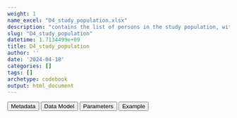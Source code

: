 ```yaml
---
weight: 1
name_excel: "D4_study_population.xlsx"
description: "contains the list of persons in the study population, with study entry and exit dates"
slug: "D4_study_population"
datetime: 1.7134499e+09
title: D4_study_population
author: ''
date: '2024-04-18'
categories: []
tags: []
archetype: codebook
output: html_document
---
```


<script src="/rmarkdown-libs/core-js/shim.min.js"></script>
<script src="/rmarkdown-libs/react/react.min.js"></script>
<script src="/rmarkdown-libs/react/react-dom.min.js"></script>
<script src="/rmarkdown-libs/reactwidget/react-tools.umd.cjs"></script>
<script src="/rmarkdown-libs/htmlwidgets/htmlwidgets.js"></script>
<link href="/rmarkdown-libs/reactable/reactable.css" rel="stylesheet" />
<script src="/rmarkdown-libs/reactable-binding/reactable.js"></script>
<div class="tab">
<button class="tablinks" onclick="openCity(event, &#39;Metadata&#39;)" id="defaultOpen">Metadata</button>
<button class="tablinks" onclick="openCity(event, &#39;Data Model&#39;)">Data Model</button>
<button class="tablinks" onclick="openCity(event, &#39;Parameters&#39;)">Parameters</button>
<button class="tablinks" onclick="openCity(event, &#39;Example&#39;)">Example</button>
</div>
<div id="Metadata" class="tabcontent">
<div id="htmlwidget-1" class="reactable html-widget" style="width:auto;height:600px;"></div>
<script type="application/json" data-for="htmlwidget-1">{"x":{"tag":{"name":"Reactable","attribs":{"data":{"medatata_name":["Name of the dataset","Content of the dataset","Unit of observation","Dataset where the list of UoOs is fully listed and with 1 record per UoO","How many observations per UoO","Variables capturing the UoO","Primary key","Parameters",null,null,null,null,null,null,null,null,null,null,null,null],"metadata_content":["D4_study_population","contains the list of persons in the study population, with study entry and exit dates","a person in the study population",null,"1","person_id","person_id",null,null,null,null,null,null,null,null,null,null,null,null,null]},"columns":[{"id":"medatata_name","name":"medatata_name","type":"character"},{"id":"metadata_content","name":"metadata_content","type":"character"}],"sortable":false,"searchable":true,"pagination":false,"highlight":true,"bordered":true,"striped":true,"style":{"maxWidth":1800},"height":"600px","dataKey":"f037dd3167f47dbb024c25a289b43fee"},"children":[]},"class":"reactR_markup"},"evals":[],"jsHooks":[]}</script>
</div>
<div id="Data Model" class="tabcontent">
<div id="htmlwidget-2" class="reactable html-widget" style="width:auto;height:600px;"></div>
<script type="application/json" data-for="htmlwidget-2">{"x":{"tag":{"name":"Reactable","attribs":{"data":{"VarName":["person_id","spell_start_date","study_entry_date","study_exit_date",null,null,null,null,null,null,null,null,null,null,null,null,null,null,null,null],"Description":["unique person identifier","date when the stdudy spell starts","start of the study period","end of the observation period",null,null,null,null,null,null,null,null,null,null,null,null,null,null,null,null],"Format":["character","date","date","date",null,null,null,null,null,null,null,null,null,null,null,null,null,null,null,null],"Vocabulary":["from cdm persons",null,null,null,null,null,null,null,null,null,null,null,null,null,null,null,null,null,null,null],"Parameters":[null,null,null,null,null,null,null,null,null,null,null,null,null,null,null,null,null,null,null,null],"Notes and examples":[null,"it's the start date of the unique spell of this person_id having D3_clean_spells/is_the_study_spell == 1","latest among 1 january 2019 and \r\nif the unique spell of this person_id having D3_clean_spells/is_the_study_spell == 1 has starts_at_birth == 0:  op_start_spell + 365\r\notherwise: op_start_spell","earliest among end_of_study (end of the unique of this person_id spell having D3_clean_spells/is_the_study_spell == 1), end of the study, and recommended_end_date",null,null,null,null,null,null,null,null,null,null,null,null,null,null,null,null],"Source tables and variables":[null,null,null,null,null,null,null,null,null,null,null,null,null,null,null,null,null,null,null,null],"Retrieved":[null,"yes",null,null,null,null,null,null,null,null,null,null,null,null,null,null,null,null,null,null],"Calculated":["yes",null,"yes","yes",null,null,null,null,null,null,null,null,null,null,null,null,null,null,null,null],"Algorithm_id":[null,null,null,null,null,null,null,null,null,null,null,null,null,null,null,null,null,null,null,null],"Rule":["all values of person_id in D3_selection_criteria_from_PERSONS_to_study_population whose binary variables are all == 0",null,null,null,null,null,null,null,null,null,null,null,null,null,null,null,null,null,null,null]},"columns":[{"id":"VarName","name":"VarName","type":"character"},{"id":"Description","name":"Description","type":"character"},{"id":"Format","name":"Format","type":"character"},{"id":"Vocabulary","name":"Vocabulary","type":"character"},{"id":"Parameters","name":"Parameters","type":"logical"},{"id":"Notes and examples","name":"Notes and examples","type":"character"},{"id":"Source tables and variables","name":"Source tables and variables","type":"logical"},{"id":"Retrieved","name":"Retrieved","type":"character"},{"id":"Calculated","name":"Calculated","type":"character"},{"id":"Algorithm_id","name":"Algorithm_id","type":"logical"},{"id":"Rule","name":"Rule","type":"character"}],"sortable":false,"searchable":true,"pagination":false,"highlight":true,"bordered":true,"striped":true,"style":{"maxWidth":1800},"height":"600px","dataKey":"effad6145a549e5a94480a2f3e4bd197"},"children":[]},"class":"reactR_markup"},"evals":[],"jsHooks":[]}</script>
</div>
<div id="Parameters" class="tabcontent">
<div id="htmlwidget-3" class="reactable html-widget" style="width:auto;height:600px;"></div>
<script type="application/json" data-for="htmlwidget-3">{"x":{"tag":{"name":"Reactable","attribs":{"data":{"parameter in the variable name":[null,null,null,null,null,null,null,null,null,null,null,null,null,null,null,null,null,null,null,null],"values":[null,null,null,null,null,null,null,null,null,null,null,null,null,null,null,null,null,null,null,null],"name of macro":[null,null,null,null,null,null,null,null,null,null,null,null,null,null,null,null,null,null,null,null]},"columns":[{"id":"parameter in the variable name","name":"parameter in the variable name","type":"logical"},{"id":"values","name":"values","type":"logical"},{"id":"name of macro","name":"name of macro","type":"logical"}],"sortable":false,"searchable":true,"pagination":false,"highlight":true,"bordered":true,"striped":true,"style":{"maxWidth":1800},"height":"600px","dataKey":"f545894952d01490ab535e7af1d88bc2"},"children":[]},"class":"reactR_markup"},"evals":[],"jsHooks":[]}</script>
</div>
<div id="Example" class="tabcontent">
<div id="htmlwidget-4" class="reactable html-widget" style="width:auto;height:600px;"></div>
<script type="application/json" data-for="htmlwidget-4">{"x":{"tag":{"name":"Reactable","attribs":{"data":{"person_id":["P0001","P0002","P0003","P0004","P0005","P0006","P0007","P0008","P0010","P0011","P0013","P0014","P0015","P0016","P0017","P0018","P0019","P0020","P0021","P0022"],"spell_start_date":["2018-01-01T00:00:00Z","2018-10-29T00:00:00Z","2018-01-01T00:00:00Z","2018-01-01T00:00:00Z","2018-01-01T00:00:00Z","2019-12-06T00:00:00Z","2018-01-01T00:00:00Z","2018-01-01T00:00:00Z","2018-01-01T00:00:00Z","2018-01-01T00:00:00Z","2018-01-01T00:00:00Z","2018-01-01T00:00:00Z","2018-01-01T00:00:00Z","2018-01-01T00:00:00Z","2018-01-01T00:00:00Z","2018-01-01T00:00:00Z","2018-01-01T00:00:00Z","2018-01-01T00:00:00Z","2018-01-01T00:00:00Z","2018-01-01T00:00:00Z"],"study_entry_date":["2019-01-01T00:00:00Z","2019-10-29T00:00:00Z","2019-01-01T00:00:00Z","2019-01-01T00:00:00Z","2019-01-01T00:00:00Z","2020-12-05T00:00:00Z","2019-01-01T00:00:00Z","2019-01-01T00:00:00Z","2019-01-01T00:00:00Z","2019-01-01T00:00:00Z","2019-01-01T00:00:00Z","2019-01-01T00:00:00Z","2019-01-01T00:00:00Z","2019-01-01T00:00:00Z","2019-01-01T00:00:00Z","2019-01-01T00:00:00Z","2019-01-01T00:00:00Z","2019-01-01T00:00:00Z","2019-01-01T00:00:00Z","2019-01-01T00:00:00Z"],"study_exit_date":["2021-06-30T00:00:00Z","2021-06-02T00:00:00Z","2021-06-30T00:00:00Z","2021-06-30T00:00:00Z","2021-06-30T00:00:00Z","2021-06-30T00:00:00Z","2021-06-30T00:00:00Z","2021-06-30T00:00:00Z","2021-06-30T00:00:00Z","2019-03-01T00:00:00Z","2021-06-30T00:00:00Z","2021-06-30T00:00:00Z","2021-06-30T00:00:00Z","2021-06-30T00:00:00Z","2019-08-27T00:00:00Z","2021-06-30T00:00:00Z","2021-06-30T00:00:00Z","2021-06-30T00:00:00Z","2021-06-30T00:00:00Z","2021-06-30T00:00:00Z"]},"columns":[{"id":"person_id","name":"person_id","type":"character"},{"id":"spell_start_date","name":"spell_start_date","type":"Date"},{"id":"study_entry_date","name":"study_entry_date","type":"Date"},{"id":"study_exit_date","name":"study_exit_date","type":"Date"}],"sortable":false,"searchable":true,"pagination":false,"highlight":true,"bordered":true,"striped":true,"style":{"maxWidth":1800},"height":"600px","dataKey":"946a98b6c81a9e573c6f819fe1d0889b"},"children":[]},"class":"reactR_markup"},"evals":[],"jsHooks":[]}</script>
</div>
